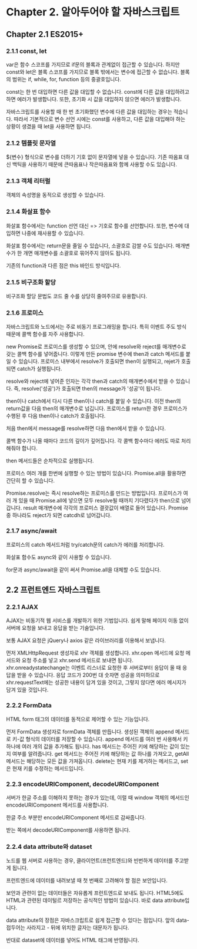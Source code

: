 # Chapter 2. 알아두어야 할 자바스크립트

## Chapter 2.1 ES2015+

### 2.1.1 const, let

var은 함수 스코프를 가지므로 if문의 블록과 관계없이 접근할 수 있습니다.
하지만 const와 let은 블록 스코프를 가지므로 블록 밖에서는 변수에 접근할 수 없습니다.
블록의 범위는 if, while, for, function 등의 중괄호입니다.

const는 한 번 대입하면 다른 값을 대입할 수 없습니다.
const에 다른 값을 대입하려고 하면 에러가 발생합니다.
또한, 초기화 시 값을 대입하지 않으면 에러가 발생합니다.

자바스크립트를 사용할 때 한 번 초기화했던 변수에 다른 값을 대입하는 경우는 적습니다.
따라서 기본적으로 변수 선언 시에는 const를 사용하고, 다른 값을 대입해야 하는 상황이 생겼을 때 let을 사용하면 됩니다.

### 2.1.2 템플릿 문자열

\${변수} 형식으로 변수를 더하기 기호 없이 문자열에 넣을 수 있습니다.
기존 따옴표 대신 백틱을 사용하기 때문에 큰따옴표나 작은따옴표와 함께 사용할 수도 있습니다.

### 2.1.3 객체 리터럴

객체의 속성명을 동적으로 생성할 수 있습니다.

### 2.1.4 화살표 함수

화살표 함수에서는 function 선언 대신 => 기호로 함수를 선언합니다.
또한, 변수에 대입하면 나중에 재사용할 수 있습니다.

화살표 함수에서는 return문을 줄일 수 있습니다,
소괄호로 감쌀 수도 있습니다.
매개변수가 한 개면 매개변수를 소괄호로 묶어주지 않아도 됩니다.

기존의 function과 다른 점은 this 바인드 방식입니다.

### 2.1.5 비구조화 할당

비구조화 할당 문법도 코드 줄 수를 상당히 줄여주므로 유용합니다.

### 2.1.6 프로미스

자바스크립트와 노드에서는 주로 비동기 프로그래밍을 합니다.
특히 이벤트 주도 방식 때문에 콜백 함수를 자주 사용합니다.

new Promise로 프로미스를 생성할 수 있으며, 안에 resolve와 reject를 매개변수로 갖는 콜백 함수를 넣어줍니다.
이렇게 만든 promise 변수에 then과 catch 메서드를 붙일 수 있습니다.
프로미스 내부에서 resolve가 호출되면 then이 실행되고, rejet가 호출되면 catch가 실행됩니다.

resolve와 reject에 넣어준 인자는 각각 then과 catch의 매개변수에서 받을 수 있습니다.
즉, resolve('성공')가 호출되면 then의 message가 '성공'이 됩니다.

then이나 catch에서 다시 다른 then이나 catch를 붙일 수 있습니다.
이전 then의 return값을 다음 then의 매개변수로 넘깁니다.
프로미스를 return한 경우 프로미스가 수행된 후 다음 then이나 catch가 호출됩니다.

처음 then에서 message를 resolve하면 다음 then에서 받을 수 있습니다.

콜백 함수가 나올 때마다 코드의 깊이가 깊어집니다.
각 콜백 함수마다 에러도 따로 처리해줘야 합니다.

then 메서드들은 순차적으로 실행됩니다.

프로미스 여러 개를 한번에 실행할 수 있는 방법이 있습니다.
Promise.all을 활용하면 간단히 할 수 있습니다.

Promise.resolve는 즉시 resolve하는 프로미스를 만드는 방법입니다.
프로미스가 여러 개 있을 때 Promise.all에 넣으면 모두 resolve될 때까지 기다렸다가 then으로 넘어갑니다.
result 매개변수에 각각의 프로미스 결괏값이 배열로 들어 있습니다.
Promise 중 하나라도 reject가 되면 catcdh로 넘어갑니다.

### 2.1.7 async/await

프로미스의 catch 메서드처럼 try/catch문의 catch가 에러를 처리합니다.

화살표 함수도 async와 같이 사용할 수 있습니다.

for문과 async/await을 같이 써서 Promise.all을 대체할 수도 있습니다.

## 2.2 프런트엔드 자바스크립트

### 2.2.1 AJAX

AJAX는 비동기적 웹 서비스를 개발하기 위한 기법입니다.
쉽게 말해 페이지 이동 없이 서버에 요청을 보내고 응답을 받는 기술입니다.

보통 AJAX 요청은 jQuery나 axios 같은 라이브러리를 이용해서 보냅니다.

먼저 XMLHttpRequest 생성자로 xhr 객체를 생성합니다.
xhr.open 메서드에 요청 메서드와 요청 주소를 넣고 xhr.send 메서드로 보내면 됩니다.
xhr.onreadystatechange는 이벤트 리스너로 요청한 후 서버로부터 응답이 올 때 응답을 받을 수 있습니다.
응답 코드가 200번 대 숫자면 성공을 의미하므로 xhr.requestText에는 성공한 내용이 담겨 있을 것이고, 그렇지 않다면 에러 메시지가 담겨 있을 것입니다.

### 2.2.2 FormData

HTML form 태그의 데이터를 동적으로 제어할 수 있는 기능입니다.

먼저 FormData 생성자로 formData 객체를 만듭니다.
생성된 객체의 append 메서드로 키-값 형식의 데이터를 저장할 수 있습니다.
append 메서드를 여러 번 사용해서 키 하나에 여러 개의 값을 추가해도 됩니다.
has 메서드는 주어진 키에 해당하는 값이 있는지 여부를 알려줍니다.
get 메서드는 주어진 키에 해당하는 값 하나를 가져오고, getAll 메서드는 해당하는 모든 값을 가져옵니다.
delete는 현재 키를 제거하는 메서드고, set은 현재 키를 수정하는 메서드입니다.

### 2.2.3 encodeURIComponent, decodeURIComponent

서버가 한글 주소를 이해하지 못하는 경우가 있는데, 이럴 때 window 객체의 메서드인 encodeURIComponent 메서드를 사용합니다.

한글 주소 부분만 encodeURIComponent 메서드로 감싸줍니다.

받는 쪽에서 decodeURIComponent를 사용하면 됩니다.

### 2.2.4 data attribute와 dataset

노드를 웹 서버로 사용하는 경우, 클라이언트(프런트엔드)와 빈번하게 데이터를 주고받게 됩니다.

프런트엔드에 데이터를 내려보낼 때 첫 번째로 고려해야 할 점은 보안입니다.

보안과 관련이 없는 데이터들은 자유롭게 프런트엔드로 보내도 됩니다.
HTML5에도 HTML과 관련된 데이털르 저장하는 공식적인 방법이 있습니다.
바로 data attribute입니다.

data attribute의 장점은 자바스크립트로 쉽게 접근할 수 있다는 점입니다.
앞의 data- 접두어는 사라지고 - 뒤에 위치한 글자는 대문자가 됩니다.

반대로 dataset에 데이터를 넣어도 HTML 태그에 반영됩니다.
